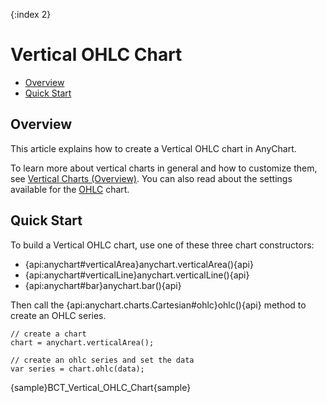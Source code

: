 {:index 2}
# Vertical OHLC Chart

* [Overview](#overview)
* [Quick Start](#quick_start)

## Overview

This article explains how to create a Vertical OHLC chart in AnyChart.

To learn more about vertical charts in general and how to customize them, see [Vertical Charts (Overview)](Overview). You can also read about the settings available for the [OHLC](../OHLC_Chart) chart.

## Quick Start

To build a Vertical OHLC chart, use one of these three chart constructors:
* {api:anychart#verticalArea}anychart.verticalArea(){api}
* {api:anychart#verticalLine}anychart.verticalLine(){api}
* {api:anychart#bar}anychart.bar(){api}

Then call the {api:anychart.charts.Cartesian#ohlc}ohlc(){api} method to create an OHLC series.

```
// create a chart
chart = anychart.verticalArea();

// create an ohlc series and set the data
var series = chart.ohlc(data);
```

{sample}BCT\_Vertical\_OHLC\_Chart{sample}